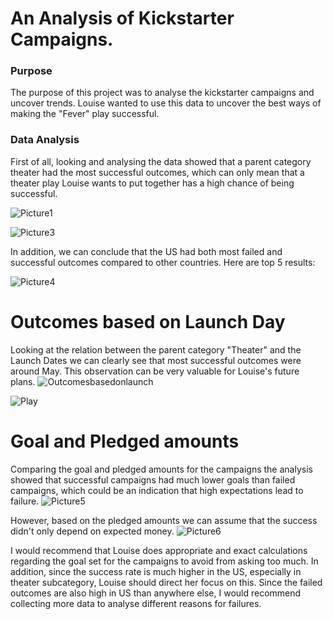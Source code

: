# An Analysis of Kickstarter Campaigns.


### Purpose
The purpose of this project was to analyse the kickstarter campaigns and uncover trends.
Louise wanted to use this data to uncover the best ways of making the "Fever" play successful. 

### Data Analysis

First of all, looking and analysing the data showed that a parent category theater had the most successful outcomes, which can only mean that a theater play Louise wants to put together has a high chance of being successful.

![Picture1](https://user-images.githubusercontent.com/111609994/186550185-252b45f6-ea87-4bf2-a29a-58a86bf4e890.png)

![Picture3](https://user-images.githubusercontent.com/111609994/186550857-1f02707d-ffd6-4c31-9e09-bc8ed36d3550.png)

In addition, we can conclude that the US had both most failed and successful outcomes compared to other countries. Here are top 5 results: 

![Picture4](https://user-images.githubusercontent.com/111609994/186551538-0444dd5e-4eab-45dd-8aac-89dd917f7020.png)

# Outcomes based on Launch Day

Looking at the relation between the parent category "Theater" and the Launch Dates we can clearly see that most successful outcomes were around May. This observation can be very valuable for Louise's future plans.
![Outcomesbasedonlaunch](https://user-images.githubusercontent.com/111609994/186784452-4986c9a2-f135-4bf5-8e32-8e3427b92bda.png)

![Play](https://user-images.githubusercontent.com/111609994/186784467-1c0d994e-4bb9-4e62-b20d-a7a624a7fd82.png)

# Goal and Pledged amounts

Comparing the goal and pledged amounts for the campaigns the analysis showed that successful campaigns had much lower goals than failed campaigns, which could be an indication that high expectations lead to failure.
![Picture5](https://user-images.githubusercontent.com/111609994/186552340-32fd2a0a-0629-4a48-80b2-77ce52898950.png)

However, based on the pledged amounts we can assume that the success didn't only depend on expected money. 
![Picture6](https://user-images.githubusercontent.com/111609994/186552562-de63d8ba-21f5-4ee7-bae3-d479f74e458d.png)


I would recommend that Louise does appropriate and exact calculations regarding the goal set for the campaigns to avoid from asking too much. In addition, since the success rate is much higher in the US, especially in theater subcategory, Louise should direct her focus on this. Since the failed outcomes are also high in US than anywhere else, I would recommend collecting more data to analyse different reasons for failures.

